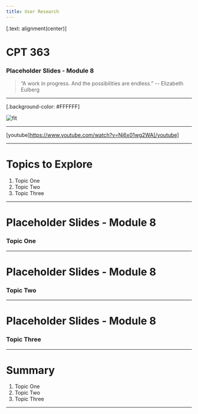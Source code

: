 ```yaml
---
title: User Research
---
```


[.text: alignment(center)]

# CPT 363

### Placeholder Slides - Module 8

> “A work in progress. And the possibilities are endless.”
-- Elizabeth Eulberg

---

[.background-color: #FFFFFF]

![fit](https://hibbittsdesign.org/images/ux-toolkit-8-no-numbers.png "Diagram of user experience design process/techniques")

---

[youtube]https://www.youtube.com/watch?v=Nj6x01wg2WA[/youtube]

---

# Topics to Explore
1. Topic One  
2. Topic Two   
3. Topic Three  

---

# Placeholder Slides - Module 8

### Topic One

---

# Placeholder Slides - Module 8

### Topic Two

---

# Placeholder Slides - Module 8

### Topic Three

---

# Summary
1. Topic One  
2. Topic Two   
3. Topic Three  

---
